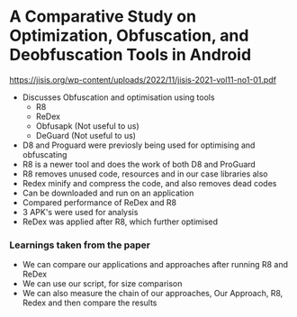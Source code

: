 # A Comparative Study on Optimization, Obfuscation, and Deobfuscation Tools in Android

https://jisis.org/wp-content/uploads/2022/11/jisis-2021-vol11-no1-01.pdf

- Discusses Obfuscation and optimisation using tools 
  - R8
  - ReDex
  - Obfusapk (Not useful to us)
  - DeGuard (Not useful to us)
- D8 and Proguard were previosly being used for optimising and obfuscating
- R8 is a newer tool and does the work of both D8 and ProGuard
- R8 removes unused code, resources and in our case libraries also
- Redex minify and compress the code, and also removes dead codes
- Can be downloaded and run on an application
- Compared performance of ReDex and R8
- 3 APK's were used for analysis
- ReDex was applied after R8, which further optimised 

### Learnings taken from the paper

- We can compare our applications and approaches after running R8 and ReDex
- We can use our script, for size comparison
- We can also measure the chain of our approaches, Our Approach, R8, Redex and then compare the results